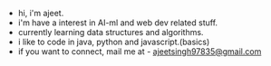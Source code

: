 - hi, i'm ajeet.
- i'm have a interest in AI-ml and web dev related stuff.
- currently learning data structures and algorithms.
- i like to code in java, python and javascript.(basics)
- if you want to connect, mail me at - ajeetsingh97835@gmail.com


<!---
Ajeet-111/Ajeet-111 is a ✨ special ✨ repository because its `README.md` (this file) appears on your GitHub profile.
You can click the Preview link to take a look at your changes.
--->
